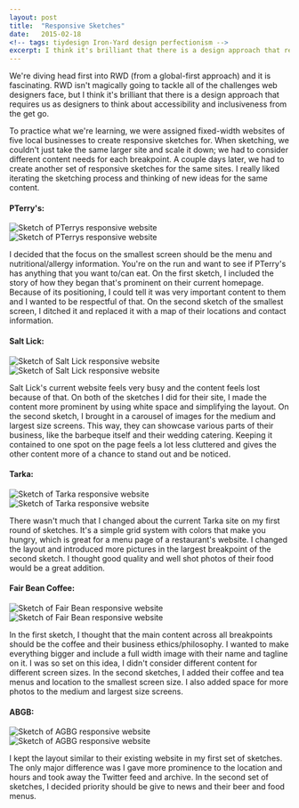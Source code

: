 ```yaml
---
layout: post
title:  "Responsive Sketches"
date:   2015-02-18
<!-- tags: tiydesign Iron-Yard design perfectionism -->
excerpt: I think it's brilliant that there is a design approach that requires us as designers to think about accessibility and inclusiveness from the get go. 
---
```

<p>We're diving head first into RWD (from a global-first approach) and it is fascinating. RWD isn't magically going to tackle all of the challenges web designers face, but I think it's brilliant that there is a design approach that requires us as designers to think about accessibility and inclusiveness from the get go.</p>

<p>To practice what we're learning, we were assigned fixed-width websites of five local businesses to create responsive sketches for. When sketching, we couldn't just take the same larger site and scale it down; we had to consider different content needs for each breakpoint. A couple days later, we had to create another set of responsive sketches for the same sites. I really liked iterating the sketching process and thinking of new ideas for the same content.</p>

<h4>PTerry's:</h4>
<div class="post-float-container">
	<img src="/img/blog/PTerrys1.JPG" alt="Sketch of PTerrys responsive website" class="post-float-image">
	<img src="/img/blog/PTerrys2.JPG" alt="Sketch of PTerrys responsive website" class="post-float-image">
</div>
<p>I decided that the focus on the smallest screen should be the menu and nutritional/allergy information. You're on the run and want to see if PTerry's has anything that you want to/can eat. On the first sketch, I included the story of how they began that's prominent on their current homepage. Because of its positioning, I could tell it was very important content to them and I wanted to be respectful of that. On the second sketch of the smallest screen, I ditched it and replaced it with a map of their locations and contact information.</p>

<h4>Salt Lick:</h4>
<div class="post-float-container">
	<img src="/img/blog/SaltLick1.JPG" alt="Sketch of Salt Lick responsive website" class="post-float-image">
	<img src="/img/blog/SaltLick2.JPG" alt="Sketch of Salt Lick responsive website" class="post-float-image">
</div>
<p>Salt Lick's current website feels very busy and the content feels lost because of that. On both of the sketches I did for their site, I made the content more prominent by using white space and simplifying the layout. On the second sketch, I brought in a carousel of images for the medium and largest size screens. This way, they can showcase various parts of their business, like the barbeque itself and their wedding catering. Keeping it contained to one spot on the page feels a lot less cluttered and gives the other content more of a chance to stand out and be noticed.</p>

<h4>Tarka:</h4>
<div class="post-float-container">
	<img src="/img/blog/Tarka1.JPG" alt="Sketch of Tarka responsive website" class="post-float-image">
	<img src="/img/blog/Tarka2.JPG" alt="Sketch of Tarka responsive website" class="post-float-image">
</div>
<p>There wasn't much that I changed about the current Tarka site on my first round of sketches. It's a simple grid system with colors that make you hungry, which is great for a menu page of a restaurant's website. I changed the layout and introduced more pictures in the largest breakpoint of the second sketch. I thought good quality and well shot photos of their food would be a great addition.</p>

<h4>Fair Bean Coffee:</h4>
<div class="post-float-container">
	<img src="/img/blog/FairBean1.JPG" alt="Sketch of Fair Bean responsive website" class="post-float-image">
	<img src="/img/blog/FairBean2.JPG" alt="Sketch of Fair Bean responsive website" class="post-float-image">
</div>
<p>In the first sketch, I thought that the main content across all breakpoints should be the coffee and their business ethics/philosophy. I wanted to make everything bigger and include a full width image with their name and tagline on it. I was so set on this idea, I didn't consider different content for different screen sizes. In the second sketches, I added their coffee and tea menus and location to the smallest screen size. I also added space for more photos to the medium and largest size screens.</p>

<h4>ABGB:</h4>
<div class="post-float-container">
	<img src="/img/blog/ABGB1.JPG" alt="Sketch of AGBG responsive website" class="post-float-image">
	<img src="/img/blog/ABGB2.JPG" alt="Sketch of AGBG responsive website" class="post-float-image">
</div>
<p>I kept the layout similar to their existing website in my first set of sketches. The only major difference was I gave more prominence to the location and hours and took away the Twitter feed and archive. In the second set of sketches, I decided priority should be give to news and their beer and food menus.</p>
